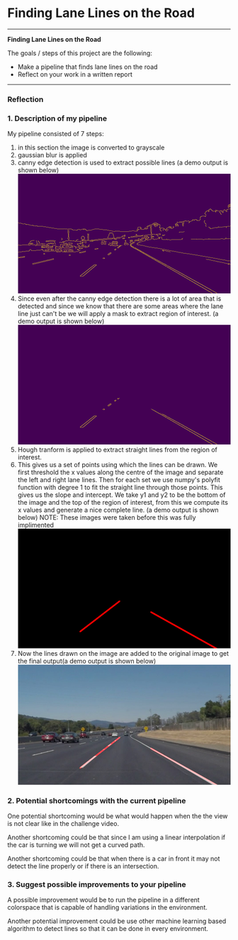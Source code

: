 # **Finding Lane Lines on the Road** 

---

**Finding Lane Lines on the Road**

The goals / steps of this project are the following:
* Make a pipeline that finds lane lines on the road
* Reflect on your work in a written report


[//]: # (Image References)

[image1]: ./for_writeup/canny_edge.png "canny edge detected image"
[image2]: ./for_writeup/region_of_interest.png "region of interest"
[image3]: ./for_writeup/line_image.png "line drawn image"
[image4]: ./test_images_output/solidWhiteCurve.jpg.png "final image"

---

### Reflection

### 1. Description of my pipeline

My pipeline consisted of 7 steps:
1. in this section the image is converted to grayscale
2. gaussian blur is applied
3. canny edge detection is used to extract possible lines (a demo output is shown below)
![alt text][image1]
4. Since even after the canny edge detection there is a lot of area that is detected and since we know that there are some areas  where the lane line just can't be we will apply a mask to extract region of interest. (a demo output is shown below)
![alt text][image2]
5. Hough tranform is applied to extract straight lines from the region of interest.
6. This gives us a set of points using which the lines can be drawn. We first threshold the x values along the centre of the image and separate the left and right lane lines. Then for each set we use numpy's polyfit function with degree 1 to fit the straight line through those points. This gives us the slope and intercept. We take y1 and y2 to be the bottom of the image and the top of the region of interest, from this we compute its x values and generate a nice complete line. (a demo output is shown below)
NOTE: These images were taken before this was fully implimented
![alt text][image3]
7. Now the lines drawn on the image are added to the original image to get the final output(a demo output is shown below)
![alt text][image4]


### 2. Potential shortcomings with the current pipeline


One potential shortcoming would be what would happen when the the view is not clear like in the challenge video.

Another shortcoming could be that since I am using a linear interpolation if the car is turning we will not get a curved path.

Another shortcoming could be that when there is a car in front it may not detect the line properly or if there is an intersection.


### 3. Suggest possible improvements to your pipeline

A possible improvement would be to run the pipeline in a different colorspace that is capable of handling variations in the environment.

Another potential improvement could be use other machine learning based algorithm to detect lines so that it can be done in every environment.

